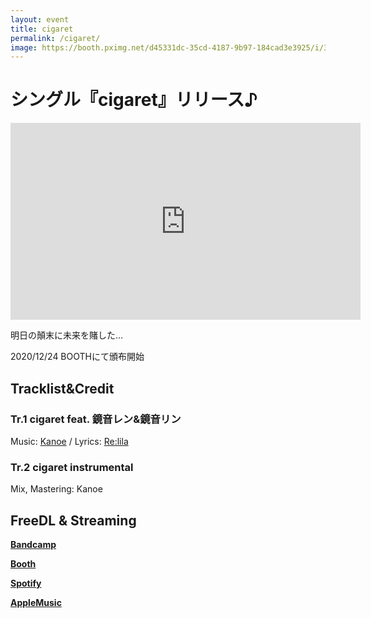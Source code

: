 ```yaml
---
layout: event
title: cigaret
permalink: /cigaret/
image: https://booth.pximg.net/d45331dc-35cd-4187-9b97-184cad3e3925/i/3351418/2b88c204-3d2b-46e9-a2df-7c1eb1496670_base_resized.jpg
---
```


# シングル『cigaret』リリース♪

<iframe width="560" height="315" src="https://www.youtube.com/embed/IMLdSlLi7Nc" title="YouTube video player" frameborder="0" allow="accelerometer; autoplay; clipboard-write; encrypted-media; gyroscope; picture-in-picture" allowfullscreen></iframe>

明日の顛末に未来を賭した...

2020/12/24 BOOTHにて頒布開始

<div class="space"> </div>

## Tracklist&Credit 
### __Tr.1 cigaret feat. 鏡音レン&鏡音リン__
Music: [Kanoe](https://twitter.com/KanoeTweet) / Lyrics: [Re:lila](https://twitter.com/Relila365)

### __Tr.2 cigaret instrumental__

Mix, Mastering: Kanoe

<div class="space-30"> </div>

## FreeDL & Streaming
__[Bandcamp](https://3octpersec.bandcamp.com/album/cigaret)__

__[Booth](https://3ops.booth.pm/items/3351418)__

__[Spotify](https://open.spotify.com/track/50AHDOheDbyCEnjIAUdb79)__

__[AppleMusic](https://music.apple.com/jp/album/cigaret-feat-%E9%8F%A1%E9%9F%B3%E3%83%AC%E3%83%B3-%E9%8F%A1%E9%9F%B3%E3%83%AA%E3%83%B3/1546343787?at=1001lbRT&ct=732612&i=1546343789&uo=4&app=music)__

<div class="space-30"> </div>